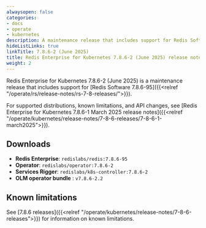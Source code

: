 ```yaml
---
alwaysopen: false
categories:
- docs
- operate
- kubernetes
description: A maintenance release that includes support for Redis Software 7.8.6-95.
hideListLinks: true
linkTitle: 7.8.6-2 (June 2025)
title: Redis Enterprise for Kubernetes 7.8.6-2 (June 2025) release notes
weight: 2
---
```


Redis Enterprise for Kubernetes 7.8.6-2 (June 2025) is a maintenance release that includes support for [Redis Software 7.8.6-95]({{<relref "/operate/rs/release-notes/rs-7-8-releases/">}}).

For supported distributions, known limitations, and API changes, see [Redis Enterprise for Kubernetes 7.8.6-1 March 2025 release notes]({{<relref "/operate/kubernetes/release-notes/7-8-6-releases/7-8-6-1-march2025">}}).

## Downloads

- **Redis Enterprise**: `redislabs/redis:7.8.6-95`
- **Operator**: `redislabs/operator:7.8.6-2`
- **Services Rigger**: `redislabs/k8s-controller:7.8.6-2`
- **OLM operator bundle** : `v7.8.6-2.2`

## Known limitations

See [7.8.6 releases]({{<relref "/operate/kubernetes/release-notes/7-8-6-releases">}}) for information on known limitations.
